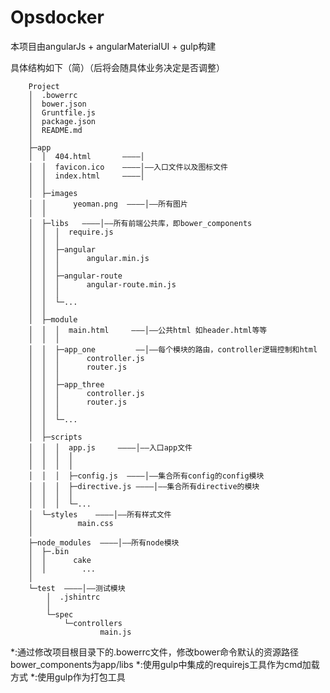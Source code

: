# Opsdocker

本项目由angularJs + angularMaterialUI + gulp构建

具体结构如下（简）（后将会随具体业务决定是否调整）

		Project
		│  .bowerrc
		│  bower.json
		│  Gruntfile.js
		│  package.json
		│  README.md
		│  
		├─app
		│  │  404.html       ————│
		│  │  favicon.ico	 ————│——入口文件以及图标文件
		│  │  index.html	 ————│
		│  │  
		│  ├─images
		│  │      yeoman.png  ————│——所有图片
		│  │ 
		│  ├─libs   ————│——所有前端公共库，即bower_components
		│  │  │  require.js
		│  │  │  
		│  │  ├─angular		
		│  │  │      angular.min.js
		│  │  │      
		│  │  ├─angular-route
		│  │  │      angular-route.min.js
		│  │  │      
		│  │  └─... 
		│  │  
		│  ├─module
		│  │  │  main.html 	   ———│——公共html 如header.html等等
		│  │  │  
		│  │  ├─app_one			——│——每个模块的路由，controller逻辑控制和html
		│  │  │      controller.js
		│  │  │      router.js
		│  │  │      
		│  │  ├─app_three
		│  │  │      controller.js
		│  │  │      router.js
		│  │  │      
		│  │  └─...
		│  │          
		│  ├─scripts
		│  │  │  app.js 	————│——入口app文件
		│  │  │  │  
		│  │  │  │  
		│  │  │  ├─config.js  ————│——集合所有config的config模块
		│  │  │  ├─directive.js ————│——集合所有directive的模块
		│  │  │  │  
		│  │  │  └─...
		│  └─styles    ————│——所有样式文件
		│          main.css
		│          
		├─node_modules  ————│——所有node模块
		│  ├─.bin
		│  │      cake
		│  │ 	    ...
		│              
		└─test  ————│——测试模块
		    │  .jshintrc
		    │  
		    └─spec
		        └─controllers
		                main.js

*:通过修改项目根目录下的.bowerrc文件，修改bower命令默认的资源路径bower_components为app/libs
*:使用gulp中集成的requirejs工具作为cmd加载方式
*:使用gulp作为打包工具

